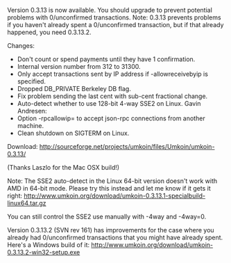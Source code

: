 Version 0.3.13 is now available.  You should upgrade to prevent potential problems with 0/unconfirmed transactions.  Note: 0.3.13 prevents problems if you haven't already spent a 0/unconfirmed transaction, but if that already happened, you need 0.3.13.2.

Changes:
* Don't count or spend payments until they have 1 confirmation.
* Internal version number from 312 to 31300.
* Only accept transactions sent by IP address if -allowreceivebyip is specified.
* Dropped DB_PRIVATE Berkeley DB flag.
* Fix problem sending the last cent with sub-cent fractional change.
* Auto-detect whether to use 128-bit 4-way SSE2 on Linux.
Gavin Andresen:
* Option -rpcallowip= to accept json-rpc connections from another machine.
* Clean shutdown on SIGTERM on Linux.

Download:
http://sourceforge.net/projects/umkoin/files/Umkoin/umkoin-0.3.13/

(Thanks Laszlo for the Mac OSX build!)

Note:
The SSE2 auto-detect in the Linux 64-bit version doesn't work with AMD in 64-bit mode.  Please try this instead and let me know if it gets it right:
http://www.umkoin.org/download/umkoin-0.3.13.1-specialbuild-linux64.tar.gz

You can still control the SSE2 use manually with -4way and -4way=0.

Version 0.3.13.2 (SVN rev 161) has improvements for the case where you already had 0/unconfirmed transactions that you might have already spent.  Here's a Windows build of it:
http://www.umkoin.org/download/umkoin-0.3.13.2-win32-setup.exe
